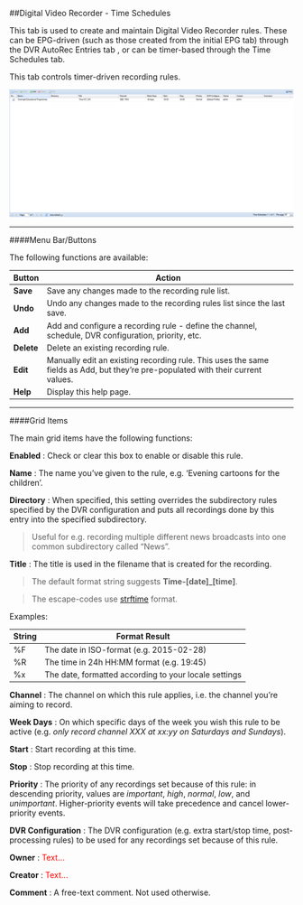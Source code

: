 ##Digital Video Recorder - Time Schedules

This tab is used to create and maintain Digital Video Recorder rules.
These can be EPG-driven (such as those created from the initial EPG tab)
through the DVR AutoRec Entries tab , or can be timer-based through the
Time Schedules tab.

This tab controls timer-driven recording rules.
 
![Time Schedules Tab](docresources/timeschedules.png)

---

####Menu Bar/Buttons

The following functions are available:

Button     | Action
---------- | -------
**Save**   | Save any changes made to the recording rule list.
**Undo**   | Undo any changes made to the recording rules list since the last save.
**Add**    | Add and configure a recording rule - define the channel, schedule, DVR configuration, priority, etc.
**Delete** | Delete an existing recording rule.
**Edit**   | Manually edit an existing recording rule. This uses the same fields as Add, but they’re pre-populated with their current values.
**Help**   | Display this help page.

---

####Grid Items

The main grid items have the following functions:

**Enabled**
: Check or clear this box to enable or disable this rule.

**Name**
: The name you’ve given to the rule, e.g. ‘Evening cartoons for the
children’.

**Directory**
: When specified, this setting overrides the subdirectory rules specified
by the DVR configuration and puts all recordings done by this entry into
the specified subdirectory. 

> Useful for e.g. recording multiple different
> news broadcasts into one common subdirectory called “News”.

**Title**
: The title is used in the filename that is created for the recording.

> The default format string suggests **Time-\[date\]\_\[time\]**.

> The escape-codes use
[strftime](http://man7.org/linux/man-pages/man3/strftime.3.html) format.

Examples:

String | Format Result
------ | -------------
%F     | The date in ISO-format (e.g. 2015-02-28)
%R     | The time in 24h HH:MM format (e.g. 19:45)
%x     | The date, formatted according to your locale settings

**Channel**
: The channel on which this rule applies, i.e. the channel you’re aiming
to record.

**Week Days**
: On which specific days of the week you wish this rule to be active (e.g.
*only record channel XXX at xx:yy on Saturdays and Sundays*).

**Start**
: Start recording at this time.

**Stop**
: Stop recording at this time.

**Priority**
: The priority of any recordings set because of this rule: in descending 
priority, values are *important*, *high*, *normal*, *low*, and *unimportant*.
Higher-priority events will take precedence and cancel lower-priority events.

**DVR Configuration**
: The DVR configuration (e.g. extra start/stop time, post-processing
rules) to be used for any recordings set because of this rule.

**Owner**
: <font color=red>Text...</font>

**Creator**
: <font color=red>Text...</font>

**Comment**
: A free-text comment. Not used otherwise.

